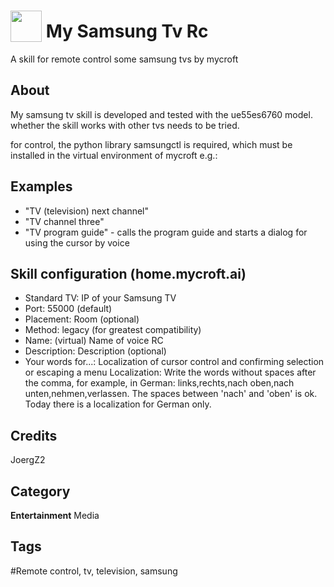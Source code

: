 # <img src="https://raw.githack.com/FortAwesome/Font-Awesome/master/svgs/solid/robot.svg" card_color="#22A7F0" width="50" height="50" style="vertical-align:bottom"/> My Samsung Tv Rc
A skill for remote control some samsung tvs by mycroft

## About
My samsung tv skill is developed and tested with the ue55es6760 model. whether the skill works with other tvs needs to be tried.

for control, the python library samsungctl is required, which must be installed in the virtual environment of mycroft e.g.:

## Examples
* "TV (television) next channel"
* "TV channel three"
* "TV program guide" - calls the program guide and starts a dialog for using the cursor by voice

## Skill configuration (home.mycroft.ai)
* Standard TV: IP of your Samsung TV
* Port: 55000 (default)
* Placement: Room  (optional)
* Method: legacy (for greatest compatibility)
* Name: (virtual) Name of voice RC
* Description: Description (optional)
* Your words for...: Localization of cursor control and confirming selection or escaping a menu
Localization: Write the words without spaces after the comma, for example, in German: links,rechts,nach oben,nach unten,nehmen,verlassen. The spaces between 'nach' and 'oben' is ok. Today there is a localization for German only.

## Credits
JoergZ2

## Category
**Entertainment**
Media

## Tags
#Remote control, tv, television, samsung
